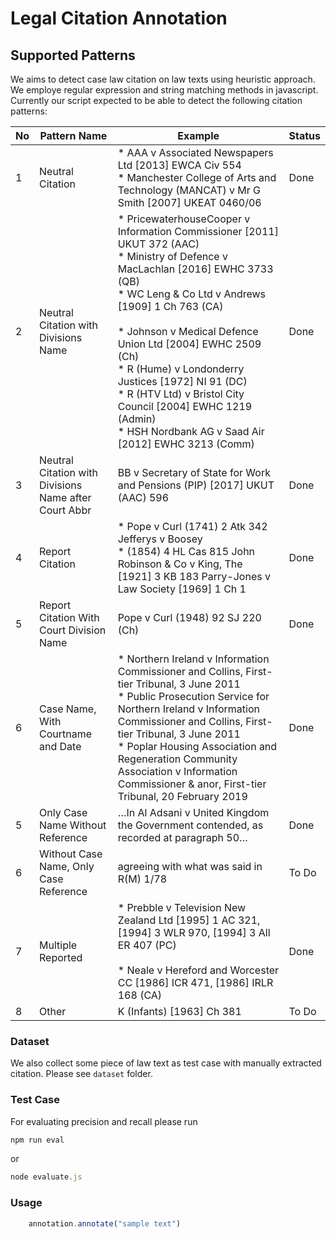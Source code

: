 # Legal Citation Annotation

## Supported Patterns
We aims to detect case law citation on law texts using heuristic approach. We employe regular expression and string matching methods in javascript. Currently our script expected to be able to detect the following citation patterns:

| No | Pattern Name                                          | Example                                                                                                                                                                                                                                                                                                                                                                                                                                       | Status |
|----|-------------------------------------------------------|-----------------------------------------------------------------------------------------------------------------------------------------------------------------------------------------------------------------------------------------------------------------------------------------------------------------------------------------------------------------------------------------------------------------------------------------------|--------|
| 1  | Neutral Citation                                      | * AAA v Associated Newspapers Ltd [2013] EWCA Civ 554<br>* Manchester College of Arts and Technology (MANCAT) v Mr G Smith [2007] UKEAT 0460/06                                                                                                                                                                                                                                                                                               | Done   |
| 2  | Neutral Citation with Divisions Name                  | * PricewaterhouseCooper v Information Commissioner [2011] UKUT 372 (AAC)<br>* Ministry of Defence v MacLachlan [2016] EWHC 3733 (QB)<br>* WC Leng & Co Ltd v Andrews [1909] 1 Ch 763 (CA)<br><br>* Johnson v Medical Defence Union Ltd [2004] EWHC 2509 (Ch)<br>* R (Hume) v Londonderry Justices [1972] NI 91 (DC) <br>* R (HTV Ltd) v Bristol City Council [2004] EWHC 1219 (Admin)<br>* HSH Nordbank AG v Saad Air [2012] EWHC 3213 (Comm) | Done   |
| 3  | Neutral Citation with Divisions Name after Court Abbr | BB v Secretary of State for Work and Pensions (PIP) [2017] UKUT (AAC) 596                                                                                                                                                                                                                                                                                                                                                                     | Done   |
| 4  | Report Citation                                       | * Pope v Curl (1741) 2 Atk 342 Jefferys v Boosey<br>* (1854) 4 HL Cas 815 John Robinson & Co v King, The [1921] 3 KB 183 Parry-Jones v Law Society [1969] 1 Ch 1                                                                                                                                                                                                                                                                              | Done   |
| 5  | Report Citation With Court Division Name              | Pope v Curl (1948) 92 SJ 220 (Ch)                                                                                                                                                                                                                                                                                                                                                                                                             | Done   |
| 6  | Case Name, With Courtname and Date                    | * Northern Ireland v Information Commissioner and Collins, First-tier Tribunal, 3 June 2011<br>* Public Prosecution Service for Northern Ireland v Information Commissioner and Collins, First-tier Tribunal, 3 June 2011<br> * Poplar Housing Association and Regeneration Community Association v Information Commissioner & anor, First-tier Tribunal, 20 February 2019                                                                     | Done   |
| 5  | Only Case Name Without Reference                      | …In Al Adsani v United Kingdom the Government contended, as recorded at paragraph 50…                                                                                                                                                                                                                                                                                                                                                         | Done   |
| 6  | Without Case Name, Only Case Reference                | agreeing with what was said in R(M) 1/78                                                                                                                                                                                                                                                                                                                                                                                                      | To Do  |
| 7  | Multiple Reported                                     | * Prebble v Television New Zealand Ltd [1995] 1 AC 321, [1994] 3 WLR 970, [1994] 3 All ER 407 (PC)<br><br>* Neale v Hereford and Worcester CC [1986] ICR 471, [1986] IRLR 168 (CA)                                                                                                                                                                                                                                                            | Done   |
| 8  | Other                                                 | K (Infants) [1963] Ch 381                                                                                                                                                                                                                                                                                                                                                                                                                     | To Do  |


### Dataset

We also collect some piece of law text as test case with manually extracted citation. Please see `dataset` folder. 


### Test Case

For evaluating precision and recall please run

```js
npm run eval
```

or

```js
node evaluate.js
```

### Usage

```js
    annotation.annotate("sample text")
```